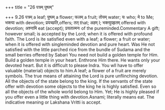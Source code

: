 +++
title = "26 पत्रम् पुष्पम्"

+++
9.26 पत्रम् a leaf; पुष्पम् a flower; फलम् a fruit; तोयम् water; यः who;
मे to Me; भक्त्या with devotion; प्रयच्छति,offers; तत् that; अहम् I;
भक्त्युपहृतम् offered with devotion; अश्नामि eat (accept); प्रयतात्मनः
of the pureminded.Commentary A gift; however small; is accepted by the
Lord; when it is offered with profound faith. The Lord is ite satisfied
even with a leaf; a flower; a fruit or water; when it is offered with
singleminded devotion and pure heart. Was He not satisfied with the
little parched rice from the bundle of Sudama and the small berries
offered by Sabari You need not build a golden temple for Him. Build a
golden temple in your heart. Enthrone Him there. He wants only your
devoted heart. But it is difficult to please Indra. You wll have to
offer valuable (material) objects to him.A leaf; a flower of a fruit are
merely symbols. The true means of attaining the Lord is pure unflinching
devotion. All the objects of the state belong to the king. If the
servants of the state offer with devotion some objects to the king he is
highly satisfied. Even so all the objects of the whole world belong to
Him. Yet; He is highly pleased if you offer even a little thing with
devotion.Asnami; literally means eat. The indicative meaning or Lakshana
Vritti is accept.
